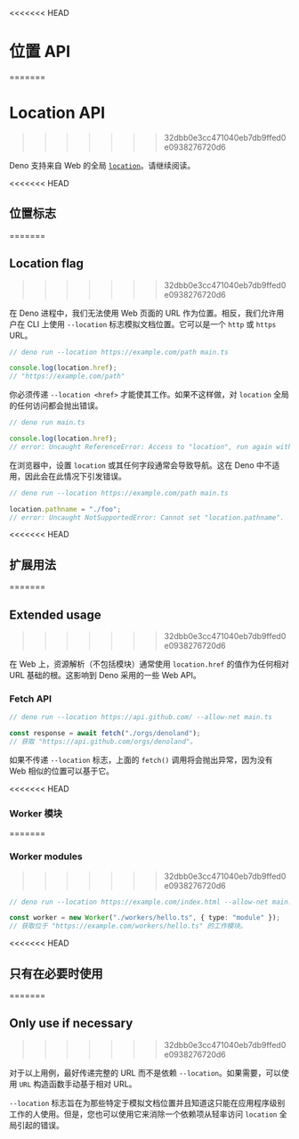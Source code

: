 <<<<<<< HEAD
# 位置 API
=======
# Location API
>>>>>>> 32dbb0e3cc471040eb7db9ffed0e0938276720d6

Deno 支持来自 Web 的全局
[`location`](https://developer.mozilla.org/en-US/docs/Web/API/Window/location)。请继续阅读。

<<<<<<< HEAD
## 位置标志
=======
## Location flag
>>>>>>> 32dbb0e3cc471040eb7db9ffed0e0938276720d6

在 Deno 进程中，我们无法使用 Web 页面的 URL 作为位置。相反，我们允许用户在 CLI
上使用 `--location` 标志模拟文档位置。它可以是一个 `http` 或 `https` URL。

```ts
// deno run --location https://example.com/path main.ts

console.log(location.href);
// "https://example.com/path"
```

你必须传递 `--location <href>` 才能使其工作。如果不这样做，对 `location`
全局的任何访问都会抛出错误。

```ts
// deno run main.ts

console.log(location.href);
// error: Uncaught ReferenceError: Access to "location", run again with --location <href>.
```

在浏览器中，设置 `location` 或其任何字段通常会导致导航。这在 Deno
中不适用，因此会在此情况下引发错误。

```ts
// deno run --location https://example.com/path main.ts

location.pathname = "./foo";
// error: Uncaught NotSupportedError: Cannot set "location.pathname".
```

<<<<<<< HEAD
## 扩展用法
=======
## Extended usage
>>>>>>> 32dbb0e3cc471040eb7db9ffed0e0938276720d6

在 Web 上，资源解析（不包括模块）通常使用 `location.href` 的值作为任何相对 URL
基础的根。这影响到 Deno 采用的一些 Web API。

### Fetch API

```ts
// deno run --location https://api.github.com/ --allow-net main.ts

const response = await fetch("./orgs/denoland");
// 获取 "https://api.github.com/orgs/denoland"。
```

如果不传递 `--location` 标志，上面的 `fetch()` 调用将会抛出异常，因为没有 Web
相似的位置可以基于它。

<<<<<<< HEAD
### Worker 模块
=======
### Worker modules
>>>>>>> 32dbb0e3cc471040eb7db9ffed0e0938276720d6

```ts
// deno run --location https://example.com/index.html --allow-net main.ts

const worker = new Worker("./workers/hello.ts", { type: "module" });
// 获取位于 "https://example.com/workers/hello.ts" 的工作模块。
```

<<<<<<< HEAD
## 只有在必要时使用
=======
## Only use if necessary
>>>>>>> 32dbb0e3cc471040eb7db9ffed0e0938276720d6

对于以上用例，最好传递完整的 URL 而不是依赖 `--location`。如果需要，可以使用
`URL` 构造函数手动基于相对 URL。

`--location`
标志旨在为那些特定于模拟文档位置并且知道这只能在应用程序级别工作的人使用。但是，您也可以使用它来消除一个依赖项从轻率访问
`location` 全局引起的错误。
